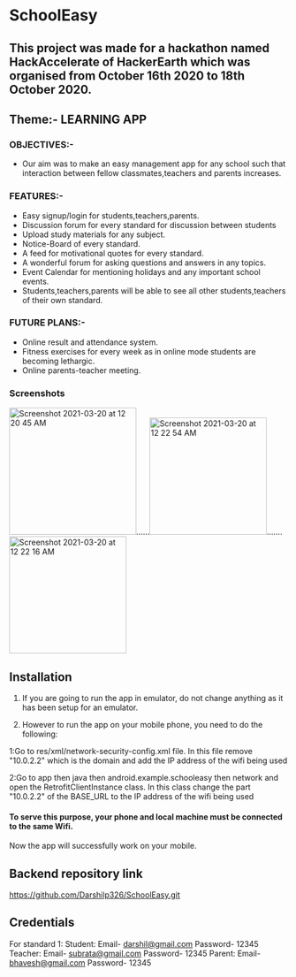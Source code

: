 # SchoolEasy

## This project was made for a hackathon named HackAccelerate of HackerEarth which was organised from October 16th 2020 to 18th October 2020.

## Theme:- LEARNING APP

### OBJECTIVES:- 
- Our aim was to make an easy management app for any school such that interaction between fellow classmates,teachers and parents increases.

### FEATURES:-
- Easy signup/login for students,teachers,parents.
- Discussion forum for every standard for discussion between students
- Upload study materials for any subject.
- Notice-Board of every standard.
- A feed for motivational quotes for every standard.
- A wonderful forum for asking questions and answers in any topics.
- Event Calendar for mentioning holidays and any important school events.
- Students,teachers,parents will be able to see all other students,teachers of their own standard.

### FUTURE PLANS:-
- Online result and attendance system.
- Fitness exercises for every week as in online mode students are becoming lethargic.
- Online parents-teacher meeting.

### Screenshots
<img width="230" alt="Screenshot 2021-03-20 at 12 20 45 AM" src="https://user-images.githubusercontent.com/54908977/111829004-2221f700-8912-11eb-96aa-bf19d9a6284c.png">......<img width="212" alt="Screenshot 2021-03-20 at 12 22 54 AM" src="https://user-images.githubusercontent.com/54908977/111829219-6d3c0a00-8912-11eb-902b-5107d2f6b2ff.png">.......
<img width="212" alt="Screenshot 2021-03-20 at 12 22 16 AM" src="https://user-images.githubusercontent.com/54908977/111829168-5695b300-8912-11eb-98e6-4bfb65f7f8b3.png">


## Installation

1. If you are going to run the app in emulator, do not change anything as it has been setup for an emulator.

2. However to run the app on your mobile phone, you need to do the following:

1:Go to res/xml/network-security-config.xml file.
  In this file remove "10.0.2.2" which is the domain and add the IP address of the wifi being used

2:Go to app then java then android.example.schooleasy then network and open the RetrofitClientInstance class.
  In this class change the part "10.0.2.2" of the BASE_URL to the IP address of the wifi being used
  
#### To serve this purpose, your phone and local machine must be connected to the same Wifi.

  
 Now the app will successfully work on your mobile.

## Backend repository link
https://github.com/Darshilp326/SchoolEasy.git

 
 ## Credentials
 For standard 1: 
 Student: Email- darshil@gmail.com
          Password- 12345
 Teacher: Email- subrata@gmail.com
          Password- 12345
 Parent: Email- bhavesh@gmail.com
          Password- 12345

